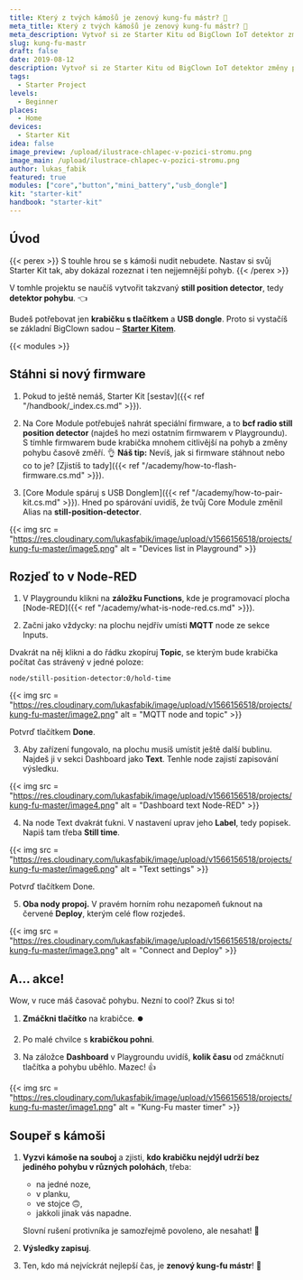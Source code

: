 ```yaml
---
title: Který z tvých kámošů je zenový kung-fu mástr? 🐉
meta_title: Který z tvých kámošů je zenový kung-fu mástr? 🐉
meta_description: Vytvoř si ze Starter Kitu od BigClown IoT detektor změny pohybu s tímhle jednoduchým návodem. A nezapomeň ho s kámoši otestovat v cool hře.
slug: kung-fu-mastr
draft: false
date: 2019-08-12
description: Vytvoř si ze Starter Kitu od BigClown IoT detektor změny pohybu s tímhle jednoduchým návodem. A nezapomeň ho s kámoši otestovat v cool hře.
tags:
  - Starter Project
levels:
  - Beginner
places:
  - Home
devices:
  - Starter Kit
idea: false
image_preview: /upload/ilustrace-chlapec-v-pozici-stromu.png
image_main: /upload/ilustrace-chlapec-v-pozici-stromu.png
author: lukas_fabik
featured: true
modules: ["core","button","mini_battery","usb_dongle"]
kit: "starter-kit"
handbook: "starter-kit"
---
```


## Úvod

{{< perex >}}
S touhle hrou se s kámoši nudit nebudete. Nastav si svůj Starter Kit tak, aby dokázal rozeznat i ten nejjemnější pohyb.
{{< /perex >}}

V tomhle projektu se naučíš vytvořit takzvaný **still position detector**, tedy **detektor pohybu**. 👈

Budeš potřebovat jen **krabičku s tlačítkem** a **USB dongle**. Proto si vystačíš se základní BigClown sadou – [**Starter Kitem**](https://shop.bigclown.com/starter-kit/).

{{< modules >}}

## Stáhni si nový firmware

1. Pokud to ještě nemáš, Starter Kit [sestav]({{< ref "/handbook/_index.cs.md" >}}).

2. Na Core Module potřebuješ nahrát speciální firmware, a to **bcf radio still position detector** (najdeš ho mezi ostatním firmwarem v Playgroundu). S tímhle firmwarem bude krabička mnohem citlivější na pohyb a změny pohybu časově změří. 👌
**Náš tip:** Nevíš, jak si firmware stáhnout nebo co to je? [Zjistíš to tady]({{< ref "/academy/how-to-flash-firmware.cs.md" >}}).

3. [Core Module spáruj s USB Donglem]({{< ref "/academy/how-to-pair-kit.cs.md" >}}). Hned po spárování uvidíš, že tvůj Core Module změnil Alias na **still-position-detector**.

{{< img src = "https://res.cloudinary.com/lukasfabik/image/upload/v1566156518/projects/kung-fu-master/image5.png" alt = "Devices list in Playground" >}}

## Rozjeď to v Node-RED

1. V Playgroundu klikni na **záložku Functions**, kde je programovací plocha [Node-RED]({{< ref "/academy/what-is-node-red.cs.md" >}}).

2. Začni jako vždycky: na plochu nejdřív umísti **MQTT** node ze sekce Inputs.

Dvakrát na něj klikni a do řádku zkopíruj **Topic**, se kterým bude krabička počítat čas strávený v jedné poloze:

```
node/still-position-detector:0/hold-time
```

{{< img src = "https://res.cloudinary.com/lukasfabik/image/upload/v1566156518/projects/kung-fu-master/image2.png" alt = "MQTT node and topic" >}}

Potvrď tlačítkem **Done**.

3. Aby zařízení fungovalo, na plochu musíš umístit ještě další bublinu. Najdeš ji v sekci Dashboard jako **Text**. Tenhle node zajistí zapisování výsledku.

{{< img src = "https://res.cloudinary.com/lukasfabik/image/upload/v1566156518/projects/kung-fu-master/image4.png" alt = "Dashboard text Node-RED" >}}

4. Na node Text dvakrát ťukni. V nastavení uprav jeho **Label**, tedy popisek. Napiš tam třeba **Still time**.

{{< img src = "https://res.cloudinary.com/lukasfabik/image/upload/v1566156518/projects/kung-fu-master/image6.png" alt = "Text settings" >}}

Potvrď tlačítkem Done.

5. **Oba nody propoj.** V pravém horním rohu nezapomeň ťuknout na červené **Deploy**, kterým celé flow rozjedeš.

{{< img src = "https://res.cloudinary.com/lukasfabik/image/upload/v1566156518/projects/kung-fu-master/image3.png" alt = "Connect and Deploy" >}}

## A… akce!

Wow, v ruce máš časovač pohybu. Nezní to cool? Zkus si to!

1. **Zmáčkni tlačítko** na krabičce. ⏺️

2. Po malé chvilce s **krabičkou pohni**.

3. Na záložce **Dashboard** v Playgroundu uvidíš, **kolik času** od zmáčknutí tlačítka a pohybu uběhlo. Mazec! 👍

{{< img src = "https://res.cloudinary.com/lukasfabik/image/upload/v1566156518/projects/kung-fu-master/image1.png" alt = "Kung-Fu master timer" >}}

## Soupeř s kámoši

1. **Vyzvi kámoše na souboj** a zjisti, **kdo krabičku nejdýl udrží bez jediného pohybu v různých polohách**, třeba:
    - na jedné noze,
    - v planku,
    - ve stojce 🙃,
    - jakkoli jinak vás napadne.

    Slovní rušení protivníka je samozřejmě povoleno, ale nesahat! 🤡

2. **Výsledky zapisuj**.

3. Ten, kdo má nejvíckrát nejlepší čas, je **zenový kung-fu mástr**! 🙇
